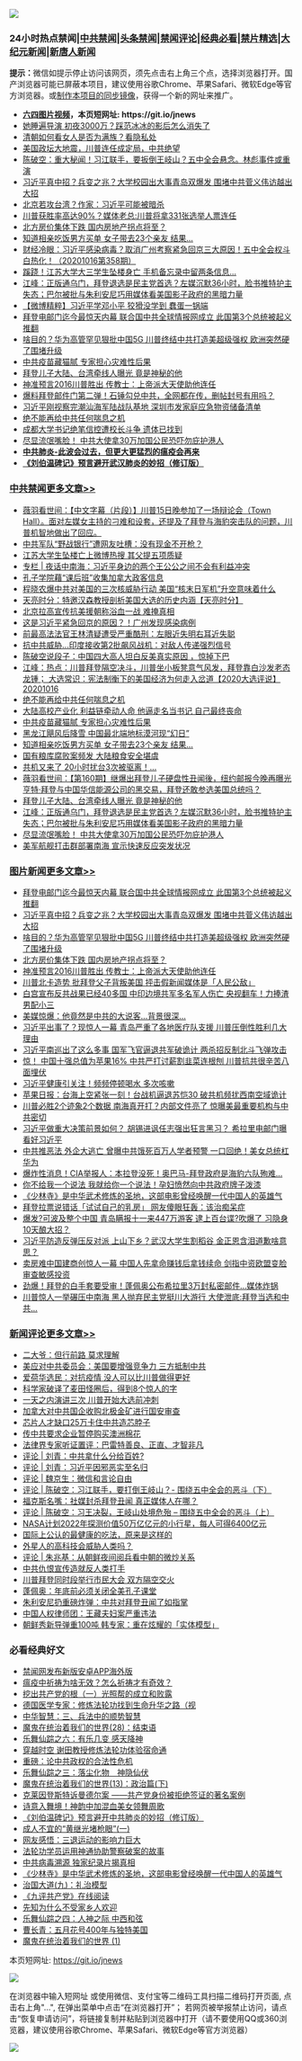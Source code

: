 ![](https://raw.githubusercontent.com/fqnews/bnews/master/64photo/fqnews-qr.jpg)

<div id="tt">
<h3>24小时热点禁闻|<a href="#%E4%B8%AD%E5%85%B1%E7%A6%81%E9%97%BB%E6%9B%B4%E5%A4%9A%E6%96%87%E7%AB%A0">中共禁闻</a>|<a href="#%E5%9B%BE%E7%89%87%E6%96%B0%E9%97%BB%E6%9B%B4%E5%A4%9A%E6%96%87%E7%AB%A0">头条禁闻</a>|<a href="#%E6%96%B0%E9%97%BB%E8%AF%84%E8%AE%BA%E6%9B%B4%E5%A4%9A%E6%96%87%E7%AB%A0">禁闻评论|<a href="#%E5%BF%85%E7%9C%8B%E7%BB%8F%E5%85%B8%E5%A5%BD%E6%96%87">经典必看|<a href="/video.md#%E7%A6%81%E7%89%87%E7%B2%BE%E9%80%89">禁片精选</a>|<a href="https://github.com/fqnews/djy/blob/master/gb/nf1351518.md#1">大纪元新闻</a>|<a href="https://github.com/fqnews/ntdtv/blob/master/gb/prog204.md#1">新唐人新闻</a></h3>
<div><b>提示：</b>微信如提示停止访问该网页，须先点击右上角三个点，选择浏览器打开。国产浏览器可能已屏蔽本项目，建议使用谷歌Chrome、苹果Safari、微软Edge等官方浏览器。或<a href="https://github.com/fqnews/bnews/blob/master/%E5%88%B6%E4%BD%9Cgit%E7%A6%81%E9%97%BB%E9%95%9C%E5%83%8F.md">制作本项目的同步镜像</a>，获得一个新的网址来推广。</div>
<ul>
<li><b><a href="http://d1.bdrive.tk/64.mp4" target="_blank">六四图片视频</a>，本页短网址: https://git.io/jnews</b></li>
<li><a href="/yule/20201016/1414725.md">她睡遍导演 初夜3000万？踩范冰冰的影后怎么消失了</a></li>
<li><a href="/lifebaike/20201016/1414813.md">清朝如何看女人是否为满族？看隐私处</a></li>
<li><a href="/bannedvideo/20201016/1414867.md">美国政坛大地震，川普连任成定局，中共绝望</a></li>
<li><a href="/cbnews/20201016/1414720.md">陈破空：重大秘闻！习江联手，要扳倒王岐山？五中全会悬念。林彪事件或重演</a></li>
<li><a href="/topimagenews/20201016/1415116.md">习近平真中招？兵变之兆？大学校园出大事青岛双爆发 围堵中共菅义伟访越出大招</a></li>
<li><a href="/cnnews/20201016/1414746.md">北京若攻台湾？作家：习近平可能被暗杀</a></li>
<li><a href="/cnnews/20201016/1414815.md">川普获胜率高达90%？媒体老总:川普将拿331张选举人票连任</a></li>
<li><a href="/topimagenews/20201016/1414946.md">北方房价集体下跌 国内房地产拐点将至？</a></li>
<li><a href="/cbnews/20201016/1415044.md">知道相亲吃饭男方买单 女子带去23个亲友 结果…</a></li>
<li><a href="/bannedvideo/20201016/1414957.md">财经冷眼：习近平感染病毒？取消广州考察紧急回京三大原因！五中全会权斗白热化！（20201016第358期）</a></li>
<li><a href="/cnnews/20201016/1414979.md">蹊跷！江苏大学大三学生坠楼身亡 手机备忘录中留两条信息…</a></li>
<li><a href="/cbnews/20201016/1414894.md">江峰：正版通乌门，拜登退选是民主党首选？左媒沉默36小时，脸书推特护主失态；巴尔被批与朱利安尼巧用媒体看美国影子政府的黑暗力量</a></li>
<li><a href="/comments/20201016/1414862.md">【微博精粹】习近平学邓小平 狡猾没学到 蠢蛋一锅端</a></li>
<li><a href="/topimagenews/20201016/1415161.md">拜登电邮门迄今最惊天内幕 联合国中共全球情报网成立 此国第3个总统被起义推翻</a></li>
<li><a href="/topimagenews/20201016/1415043.md">啥目的？华为高管罕见狠批中国5G 川普终结中共打造美超级强权 欧洲突然硬了围堵升级</a></li>
<li><a href="/cbnews/20201016/1415086.md">中共疫苗藏猫腻 专家担心灾难性后果</a></li>
<li><a href="/cbnews/20201016/1414929.md">拜登儿子大陆、台湾牵线人曝光 竟是神秘的他</a></li>
<li><a href="/topimagenews/20201016/1414788.md">神准预言2016川普胜出 传教士：上帝派大天使助他连任</a></li>
<li><a href="/bannedvideo/20201016/1414741.md">爆料拜登邮件门第二弹！石锤勾兑中共，全网都在传，删帖封号有用吗？</a></li>
<li><a href="/headline/20201016/1415018.md">习近平刚视察完潮汕海军陆战队基地 深圳市发家庭应急物资储备清单</a></li>
<li><a href="/cbnews/20201016/1415112.md">绝不能再给中共任何喘息之机</a></li>
<li><a href="/cnnews/20201016/1415004.md">成都大学书记绝笔信控遭校长斗争 遗体已找到</a></li>
<li><a href="/cbnews/20201016/1414883.md">尽显流氓嘴脸！ 中共大使拿30万加国公民恐吓勿庇护港人</a></li>
<li><b><a href="/comments/20200211/1275071.md" target="_blank">中共肺炎-此波会过去，但更大更猛烈的瘟疫会再来</a></b></li>
<li><b><a href="/comments/20200207/1272816.md" target="_blank">《刘伯温碑记》预言避开武汉肺炎的妙招（修订版）</a></b></li>
</ul>
</div>

<div class="catlist">
<h3><a href="/cbnews/" target="_blank">中共禁闻</a><span><a href="/cbnews/" target="_blank" rel="nofollow">更多文章>></a></span></h3>
<ul>
<li><a href="/cbnews/20201017/1415317.md" target="_blank">薇羽看世间：【中文字幕（片段）】川普15日晚参加了一场辩论会（Town Hall）。面对左媒女主持的刁难和设套，还提及了拜登与海豹突击队的问题，川普机智地做出了回应。</a></li>
<li><a href="/cbnews/20201017/1415307.md" target="_blank">中共军队“野战银行”遭网友吐槽：没有现金不开枪？</a></li>
<li><a href="/cbnews/20201017/1415306.md" target="_blank">江苏大学生坠楼亡上微博热搜 其父提五项质疑</a></li>
<li><a href="/cbnews/20201017/1415298.md" target="_blank">专栏 | 夜话中南海：习近平身边的两个王公公之间不会有利益冲突</a></li>
<li><a href="/cbnews/20201017/1415293.md" target="_blank">孔子学院藉“课后班”收集加拿大政客信息</a></li>
<li><a href="/cbnews/20201017/1415292.md" target="_blank">程晓农爆中共对美国的三次核威胁行动 美国“核末日军机”升空意味着什么</a></li>
<li><a href="/cbnews/20201017/1415291.md" target="_blank">天亮时分：特邀汉森教授剖析美国大选的历史内涵【天亮时分】</a></li>
<li><a href="/cbnews/20201017/1415273.md" target="_blank">北京拉高宣传抗美援朝称浴血一战 难掩真相</a></li>
<li><a href="/cbnews/20201017/1415272.md" target="_blank">这是习近平紧急回京的原因？！广州发现感染病例</a></li>
<li><a href="/cbnews/20201017/1415263.md" target="_blank">前最高法法官王林清疑遭受严重酷刑：左眼近失明右耳近失聪</a></li>
<li><a href="/cbnews/20201017/1415242.md" target="_blank">抗中共威胁…印度接收第2批飙风战机：对敌人传递强烈信号</a></li>
<li><a href="/cbnews/20201017/1415238.md" target="_blank">陈破空说段子：中国四大高人坦白反美真实原因 ，惊掉下巴</a></li>
<li><a href="/cbnews/20201016/1415155.md" target="_blank">江峰：热点：川普拜登隔空决斗，川普坐小板凳意气风发，拜登靠白沙发老态龙锺； 大选常识：宪法制衡下的美国经济为何走入岔道【2020大选评说】20201016</a></li>
<li><a href="/cbnews/20201016/1415112.md" target="_blank">绝不能再给中共任何喘息之机</a></li>
<li><a href="/cbnews/20201016/1415095.md" target="_blank">大陆高校产业化 利益链牵动人命 他逼走名当书记 自己最终丧命</a></li>
<li><a href="/cbnews/20201016/1415086.md" target="_blank">中共疫苗藏猫腻 专家担心灾难性后果</a></li>
<li><a href="/cbnews/20201016/1415072.md" target="_blank">黑龙江飓风后降雪 中国最北端地标漠河现“幻日”</a></li>
<li><a href="/cbnews/20201016/1415044.md" target="_blank">知道相亲吃饭男方买单 女子带去23个亲友 结果…</a></li>
<li><a href="/cbnews/20201016/1415013.md" target="_blank">国有粮库腐败案频发 大陆粮食安全堪虞</a></li>
<li><a href="/cbnews/20201016/1415001.md" target="_blank">共机又来了 20小时扰台3次被驱离！…</a></li>
<li><a href="/cbnews/20201016/1414941.md" target="_blank">薇羽看世间：【第160期】继爆出拜登儿子硬盘性丑闻後，纽约邮报今晚再曝光亨特·拜登与中国华信能源公司的黑交易，拜登还敢参选美国总统吗？</a></li>
<li><a href="/cbnews/20201016/1414929.md" target="_blank">拜登儿子大陆、台湾牵线人曝光 竟是神秘的他</a></li>
<li><a href="/cbnews/20201016/1414894.md" target="_blank">江峰：正版通乌门，拜登退选是民主党首选？左媒沉默36小时，脸书推特护主失态；巴尔被批与朱利安尼巧用媒体看美国影子政府的黑暗力量</a></li>
<li><a href="/cbnews/20201016/1414883.md" target="_blank">尽显流氓嘴脸！ 中共大使拿30万加国公民恐吓勿庇护港人</a></li>
<li><a href="/cbnews/20201016/1414849.md" target="_blank">美军航舰打击群部署南海 宣示快速反应突发状况</a></li>

</ul>
</div>
<div class="catlist">
<h3><a href="/topimagenews/" target="_blank">图片新闻</a><span><a href="/topimagenews/" target="_blank" rel="nofollow">更多文章>></a></span></h3>
<ul>
<li><a href="/topimagenews/20201016/1415161.md" target="_blank">拜登电邮门迄今最惊天内幕 联合国中共全球情报网成立 此国第3个总统被起义推翻</a></li>
<li><a href="/topimagenews/20201016/1415116.md" target="_blank">习近平真中招？兵变之兆？大学校园出大事青岛双爆发 围堵中共菅义伟访越出大招</a></li>
<li><a href="/topimagenews/20201016/1415043.md" target="_blank">啥目的？华为高管罕见狠批中国5G 川普终结中共打造美超级强权 欧洲突然硬了围堵升级</a></li>
<li><a href="/topimagenews/20201016/1414946.md" target="_blank">北方房价集体下跌 国内房地产拐点将至？</a></li>
<li><a href="/topimagenews/20201016/1414788.md" target="_blank">神准预言2016川普胜出 传教士：上帝派大天使助他连任</a></li>
<li><a href="/topimagenews/20201016/1414577.md" target="_blank">川普北卡造势 批拜登父子背叛美国 抨击假新闻媒体是「人民公敌」</a></li>
<li><a href="/topimagenews/20201015/1414487.md" target="_blank">白宫宣布反共战果已经40多国 中印边境共军多名军人伤亡 央视翻车！力捧渣男配小三</a></li>
<li><a href="/topimagenews/20201015/1414211.md" target="_blank">美媒惊爆：他竟然是中共的大说客&#8230;背景很深&#8230;</a></li>
<li><a href="/topimagenews/20201014/1413834.md" target="_blank">习近平出事了？现惊人一幕 青岛严重了各地医疗队支援 川普压倒性胜利几大理由</a></li>
<li><a href="/topimagenews/20201014/1413822.md" target="_blank">习近平南巡出了这么多事 国军飞官逼退共军破诡计 两杀招反制北斗飞弹攻击</a></li>
<li><a href="/topimagenews/20201014/1413721.md" target="_blank">惊！ 中国十强总值为苹果16% 中共严打讨薪割韭菜连根刨 川普抗共很辛苦八面埋伏</a></li>
<li><a href="/topimagenews/20201014/1413546.md" target="_blank">习近平健康引关注！频频停顿喝水 多次咳嗽</a></li>
<li><a href="/topimagenews/20201014/1413454.md" target="_blank">苹果日报：台海上空紧张一刻！台战机逼退苏恺30 破共机频扰西南空域诡计</a></li>
<li><a href="/topimagenews/20201014/1413242.md" target="_blank">川普必胜2个迹象2个数据 南海真开打？内部文件亮了 惊曝美最重要机构与中共密切</a></li>
<li><a href="/topimagenews/20201013/1413145.md" target="_blank">习近平做重大决策前景如何？ 胡锡进讽任志强出狂言黑习？ 希拉里电邮门曝看好习近平</a></li>
<li><a href="/topimagenews/20201013/1413095.md" target="_blank">中共推恶法 外企大逃亡 曾曝中共饿死百万人学者预警 一口回绝！美女总统杠华为</a></li>
<li><a href="/topimagenews/20201013/1412954.md" target="_blank">爆炸性消息！CIA举报人：本拉登没死！奥巴马-拜登政府是海豹六队殉难…</a></li>
<li><a href="/topimagenews/20201013/1412852.md" target="_blank">你不给我一个说法 我就给你一个说法！孕妇愤然向中共政府牌子泼漆</a></li>
<li><a href="/comments/20201013/1412612.md" target="_blank">《少林寺》是中华武术修炼的圣地，这部电影曾经唤醒一代中国人的英雄气</a></li>
<li><a href="/topimagenews/20201013/1412639.md" target="_blank">拜登拉票说错话「试试自己的乳房」 网友傻眼狂轰：该治痴呆症</a></li>
<li><a href="/topimagenews/20201012/1412597.md" target="_blank">爆发?可波及整个中国 青岛瞒报十一来447万游客 逮上百台谍?吹爆了 习隐身10天酿大招？</a></li>
<li><a href="/topimagenews/20201012/1412563.md" target="_blank">习近平防造反弹压反对派 上山下乡？武汉大学生割稻谷 金正恩含泪道歉啥意思？</a></li>
<li><a href="/topimagenews/20201012/1412531.md" target="_blank">卖房难中国建商创惊人一幕 中国人先拿命赚钱后拿钱续命 剑指中资欧盟变脸审查敏感投资</a></li>
<li><a href="/topimagenews/20201012/1412355.md" target="_blank">劲爆！拜登的白手套要受审！蓬佩奥公布希拉里3万封私密邮件…媒体炸锅</a></li>
<li><a href="/topimagenews/20201012/1412097.md" target="_blank">川普惊人一举碾压中南海 黑人抛弃民主党挺川大游行 大使泄底:拜登当选和中共&#8230;</a></li>

</ul>
</div>
<div class="catlist">
<h3><a href="/comments/" target="_blank">新闻评论</a><span><a href="/comments/" target="_blank" rel="nofollow">更多文章>></a></span></h3>
<ul>
<li><a href="/comments/20201017/1415326.md" target="_blank">二大爷：但行前路 莫求理解</a></li>
<li><a href="/comments/20201017/1415316.md" target="_blank">美应对中共委员会：美国要增强竞争力 三方抵制中共</a></li>
<li><a href="/comments/20201017/1415315.md" target="_blank">爱荷华选民：对抗疫情 没人可以比川普做得更好</a></li>
<li><a href="/comments/20201017/1415313.md" target="_blank">科学家破译了麦田怪圈后，得到8个惊人的字</a></li>
<li><a href="/comments/20201017/1415301.md" target="_blank">一天之内演讲三次 川普开始大选前冲刺</a></li>
<li><a href="/comments/20201017/1415290.md" target="_blank">加拿大对中共国企收购北极金矿进行国安审查</a></li>
<li><a href="/comments/20201017/1415270.md" target="_blank">芯片人才缺口25万卡住中共造芯脖子</a></li>
<li><a href="/comments/20201017/1415269.md" target="_blank">传中共要求企业暂停购买澳洲棉花</a></li>
<li><a href="/comments/20201017/1415262.md" target="_blank">法律界专家听证置评：巴雷特善良、正直、才智非凡</a></li>
<li><a href="/comments/20201017/1415259.md" target="_blank">评论 | 刘青：中共拿什么分给百姓?</a></li>
<li><a href="/comments/20201017/1415258.md" target="_blank">评论 | 刘青：习近平因邪恶实至名归</a></li>
<li><a href="/comments/20201017/1415257.md" target="_blank">评论 | 魏京生：微信和言论自由</a></li>
<li><a href="/comments/20201017/1415256.md" target="_blank">评论 | 陈破空：习江联手，要打倒王岐山？- 围绕五中全会的恶斗（下）</a></li>
<li><a href="/comments/20201017/1415249.md" target="_blank">福克斯名嘴：社媒封杀拜登丑闻 真正媒体人在哪？</a></li>
<li><a href="/comments/20201017/1415245.md" target="_blank">评论 | 陈破空：习王决裂，王岐山处境危殆 &#8211; 围绕五中全会的恶斗（上）</a></li>
<li><a href="/comments/20201017/1415212.md" target="_blank">NASA计划2022年探测价值50万亿亿元的小行星，每人可得6400亿元</a></li>
<li><a href="/comments/20201017/1415196.md" target="_blank">国际上公认的最健康的吃法，原来是这样的</a></li>
<li><a href="/comments/20201016/1415175.md" target="_blank">外星人的高科技会威胁人类吗？</a></li>
<li><a href="/comments/20201016/1415165.md" target="_blank">评论 | 朱兆基：从朝鲜夜间阅兵看中朝的微炒关系</a></li>
<li><a href="/comments/20201016/1415149.md" target="_blank">中共仇恨宣传造就反人类打手</a></li>
<li><a href="/comments/20201016/1415137.md" target="_blank">川普拜登同时段举行市民大会 双方隔空交火</a></li>
<li><a href="/comments/20201016/1415107.md" target="_blank">蓬佩奥：年底前必须关闭全美孔子课堂</a></li>
<li><a href="/comments/20201016/1415106.md" target="_blank">朱利安尼扔重磅炸弹：中共对拜登丑闻了如指掌</a></li>
<li><a href="/comments/20201016/1415096.md" target="_blank">中国人权律师团：王藏夫妇案严重违法</a></li>
<li><a href="/comments/20201016/1415050.md" target="_blank">朝鲜秀新导弹重100吨 韩专家：重在炫耀的「实体模型」</a></li>

</ul>
</div>

<div class="catlist">
<h3>必看经典好文</h3>
<ul>
<li><a href="/comments/20200627/783266.md" target="_blank">禁闻网发布新版安卓APP海外版</a></li>
<li><a href="/comments/20200502/1322275.md" target="_blank">瘟疫中祈祷为啥无效？怎么祈祷才有奇效？</a></li>
<li><a href="/comments/20200629/1352460.md" target="_blank">挖出共产党的根（一）光照帮的成立和败露</a></li>
<li><a href="/comments/20200607/783186.md" target="_blank">德国医学专家：修炼法轮功找到生命升华之路（视</a></li>
<li><a href="/comments/20200605/783248.md" target="_blank">中华智慧：三、兵法中的顺势智慧</a></li>
<li><a href="/comments/20181228/1054609.md" target="_blank">魔鬼在统治着我们的世界(28)：结束语</a></li>
<li><a href="/tculture/20190101/792146.md" target="_blank">乐舞仙踪之六：有乐几变 感天降神</a></li>
<li><a href="/comments/20200511/1322384.md" target="_blank">穿越时空 谢田教授修炼法轮功体验宿命通</a></li>
<li><a href="/comments/20200705/783271.md" target="_blank">重磅：论中共政权的合法性危机</a></li>
<li><a href="/tculture/20190101/1056889.md" target="_blank">乐舞仙踪之三：落尘化物　神隐仙伏</a></li>
<li><a href="/topimagenews/20180602/951960.md" target="_blank">魔鬼在统治着我们的世界(13)：政治篇(下)</a></li>
<li><a href="/comments/20201010/1411225.md" target="_blank">克莱因登斯特诉曼德尔案 ——共产党身份被拒绝签证的著名案例</a></li>
<li><a href="/topimagenews/20170208/656009.md" target="_blank">诗意入舞境！神韵中加混血美女领舞周歌</a></li>
<li><a href="/comments/20200207/1272816.md" target="_blank">《刘伯温碑记》预言避开中共肺炎的妙招（修订版）</a></li>
<li><a href="/lifebaike/20200527/1334909.md" target="_blank">成人不宜的“黄继光堵枪眼”(一)</a></li>
<li><a href="/cbnews/20200126/1265515.md" target="_blank">网友感悟：三退运动的影响力巨大</a></li>
<li><a href="/cbnews/20170626/780479.md" target="_blank">法轮功学员运用神通协助警察破案的故事</a></li>
<li><a href="/ccpdope/20200412/1311165.md" target="_blank">中共病毒溯源 独家纪录片揭真相</a></li>
<li><a href="/comments/20201013/1412612.md" target="_blank">《少林寺》是中华武术修炼的圣地，这部电影曾经唤醒一代中国人的英雄气</a></li>
<li><a href="/cbnews/20180315/914943.md" target="_blank">治国大道(九)：礼治模型</a></li>
<li><a href="/bookonline/20131116/201057.md" target="_blank">《九评共产党》在线阅读</a></li>
<li><a href="/comments/20200620/1346848.md" target="_blank">先知为什么不受家乡人欢迎</a></li>
<li><a href="/tculture/20190101/791144.md" target="_blank">乐舞仙踪之四：人神之际 中西和弦</a></li>
<li><a href="/comments/20200713/1359796.md" target="_blank">曹长青：五月花号400年与独特美国</a></li>
<li><a href="/topimagenews/20180519/944624.md" target="_blank">魔鬼在统治着我们的世界 (1)</a></li>

</ul>
</div>

本页短网址: https://git.io/jnews

![](https://raw.githubusercontent.com/fqnews/bnews/master/64photo/fqnews-qr.jpg)

在浏览器中输入短网址 或使用微信、支付宝等二维码工具扫描二维码打开页面, 点击右上角"...", 在弹出菜单中点击“在浏览器打开”； 若网页被举报禁止访问，请点击“恢复申请访问”，将链接复制并粘贴到浏览器中打开（请不要使用QQ或360浏览器，建议使用谷歌Chrome、苹果Safari、微软Edge等官方浏览器）

![](https://raw.githubusercontent.com/fqnews/bnews/master/64photo/wx.jpg)